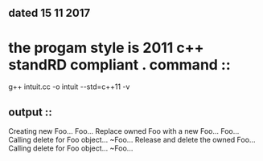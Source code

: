 dated 15 11 2017
----------------

the progam style is 2011 c++ standRD compliant .
command :: 
==============
g++ intuit.cc -o intuit --std=c++11 -v 

output :: 
-----------
Creating new Foo...
Foo...
Replace owned Foo with a new Foo...
Foo...
Calling delete for Foo object... 
~Foo...
Release and delete the owned Foo...
Calling delete for Foo object... 
~Foo...

